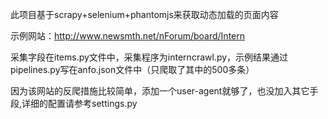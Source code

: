 
此项目基于scrapy+selenium+phantomjs来获取动态加载的页面内容

示例网站：http://www.newsmth.net/nForum/board/Intern

采集字段在items.py文件中，采集程序为interncrawl.py，示例结果通过pipelines.py写在anfo.json文件中（只爬取了其中的500多条）

因为该网站的反爬措施比较简单，添加一个user-agent就够了，也没加入其它手段,详细的配置请参考settings.py
